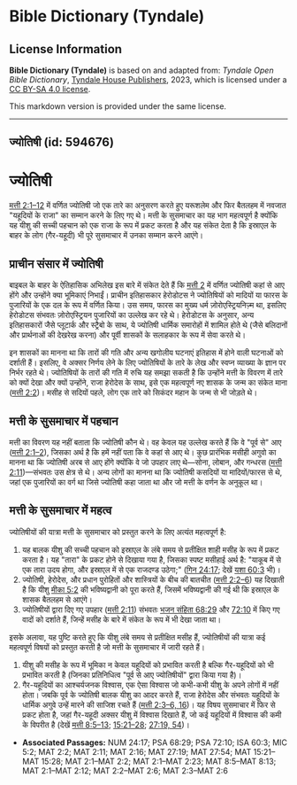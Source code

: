 # Bible Dictionary (Tyndale)

## License Information

**Bible Dictionary (Tyndale)** is based on and adapted from: _Tyndale Open Bible Dictionary_, [Tyndale House Publishers](https://tyndaleopenresources.com/), 2023, which is licensed under a [CC BY-SA 4.0 license](https://creativecommons.org/licenses/by-sa/4.0/legalcode.en).

This markdown version is provided under the same license.



--------------------------------

## ज्योतिषी (id: 594676)

ज्योतिषी
========

[मत्ती 2:1–12](https://ref.ly/Matt2:1-Matt2:12)  में वर्णित ज्योतिषी जो एक तारे का अनुसरण करते हुए यरूशलेम और फिर बैतलहम में नवजात "यहूदियों के राजा" का सम्मान करने के लिए गए थे। मत्ती के सुसमाचार का यह भाग महत्वपूर्ण है क्योंकि यह यीशु की सच्ची पहचान को एक राजा के रूप में प्रकट करता है और यह संकेत देता है कि इस्राएल के बाहर के लोग (गैर\-यहूदी) भी पूरे सुसमाचार में उनका सम्मान करने आएंगे।

प्राचीन संसार में ज्योतिषी
--------------------------

बाइबल के बाहर के ऐतिहासिक अभिलेख इस बारे में संकेत देते हैं कि [मत्ती 2](https://ref.ly/Matt2:1-Matt2:23) में वर्णित ज्योतिषी कहां से आए होंगे और उन्होंने क्या भूमिकाएं निभाईं। प्राचीन इतिहासकार हेरोडोटस ने ज्योतिषियों को मादियों या फारस के पुजारियों के एक दल के रूप में वर्णित किया। उस समय, फारस का मुख्य धर्म ज़ोरोएस्ट्रियनिज़्म था, इसलिए हेरोडोटस संभवतः ज़ोरोएस्ट्रियन पुजारियों का उल्लेख कर रहे थे। हेरोडोटस के अनुसार, अन्य इतिहासकारों जैसे प्लूटार्क और स्ट्रैबो के साथ, ये ज्योतिषी धार्मिक समारोहों में शामिल होते थे (जैसे बलिदानों और प्रार्थनाओं की देखरेख करना) और पूर्वी शासकों के सलाहकार के रूप में सेवा करते थे।

इन शासकों का मानना था कि तारों की गति और अन्य खगोलीय घटनाएं इतिहास में होने वाली घटनाओं को दर्शाती हैं। इसलिए, वे अक्सर निर्णय लेने के लिए ज्योतिषियों के तारे के लेख और स्वप्न व्याख्या के ज्ञान पर निर्भर रहते थे। ज्योतिषियों के तारों की गति में रुचि यह समझा सकती है कि उन्होंने मत्ती के विवरण में तारे को क्यों देखा और क्यों उन्होंने, राजा हेरोदेस के साथ, इसे एक महत्वपूर्ण नए शासक के जन्म का संकेत माना ([मत्ती 2:2](https://ref.ly/Matt2:2))। मसीह से सदियों पहले, लोग एक तारे को सिकंदर महान के जन्म से भी जोड़ते थे।

मत्ती के सुसमाचार में पहचान
---------------------------

मत्ती का विवरण यह नहीं बताता कि ज्योतिषी कौन थे। वह केवल यह उल्लेख करते हैं कि वे "पूर्व से" आए ([मत्ती 2:1–2](https://ref.ly/Matt2:1-Matt2:2)), जिसका अर्थ है कि हमें नहीं पता कि वे कहां से आए थे। कुछ प्रारंभिक मसीही अगुवो का मानना था कि ज्योतिषी अरब से आए होंगे क्योंकि वे जो उपहार लाए थे—सोना, लोबान, और गन्धरस ([मत्ती 2:11](https://ref.ly/Matt2:11))—संभवतः उस क्षेत्र से थे। अन्य लोगों का मानना था कि ज्योतिषी कसदियों या मादियों/फारस से थे, जहां एक पुजारियों का वर्ग था जिसे ज्योतिषी कहा जाता था और जो मत्ती के वर्णन के अनुकूल था। 

मत्ती के सुसमाचार में महत्व
---------------------------

ज्योतिषीयों की यात्रा मत्ती के सुसमाचार को प्रस्तुत करने के लिए अत्यंत महत्वपूर्ण है:

1. यह बालक यीशु की सच्ची पहचान को इस्राएल के लंबे समय से प्रतीक्षित शाही मसीह के रूप में प्रकट करता है। यह "तारा" के प्रकट होने से दिखाया गया है, जिसका स्पष्ट मसीहाई अर्थ है: "याकूब में से एक तारा उदय होगा, और इस्राएल में से एक राजदण्ड उठेगा;" ([गिन 24:17](https://ref.ly/Num24:17); देखें [यशा 60:3](https://ref.ly/Isa60:3) भी)।
2. ज्योतिषी, हेरोदेस, और प्रधान पुरोहितों और शास्त्रियों के बीच की बातचीत ([मत्ती 2:2–6](https://ref.ly/Matt2:2-Matt2:6)) यह दिखाती है कि यीशु [मीका 5:2](https://ref.ly/Mic5:2) की भविष्यद्वानी को पूरा करते हैं, जिसमें भविष्यद्वानी की गई थी कि इस्राएल के शासक बैतलहम से आएंगे।
3. ज्योतिषीयों द्वारा दिए गए उपहार ([मत्ती 2:11](https://ref.ly/Matt2:11)) संभवतः [भजन संहिता 68:29](https://ref.ly/Ps68:29) और [72:10](https://ref.ly/Ps72:10) में किए गए वादों को दर्शाते हैं, जिन्हें मसीह के बारे में संकेत के रूप में भी देखा जाता था।

इसके अलावा, यह पुष्टि करते हुए कि यीशु लंबे समय से प्रतीक्षित मसीह हैं, ज्योतिषीयों की यात्रा कई महत्वपूर्ण विषयों को प्रस्तुत करती है जो मत्ती के सुसमाचार में जारी रहते हैं।

1. यीशु की मसीह के रूप में भूमिका न केवल यहूदियों को प्रभावित करती है बल्कि गैर\-यहूदियों को भी प्रभावित करती है (जिनका प्रतिनिधित्व "पूर्व से आए ज्योतिषीयों" द्वारा किया गया है)।
2. गैर\-यहूदियों का आश्चर्यजनक विश्वास, एक ऐसा विश्वास जो कभी\-कभी यीशु के अपने लोगों में नहीं होता। जबकि पूर्व के ज्योतिषी बालक यीशु का आदर करते हैं, राजा हेरोदेस और संभवतः यहूदियों के धार्मिक अगुवे उन्हें मारने की साजिश रचते हैं ([मत्ती 2:3–6, 16](https://ref.ly/Matt2:3-Matt2:6))। यह विषय सुसमाचार में फिर से प्रकट होता है, जहां गैर\-यहूदी अक्सर यीशु में विश्वास दिखाते हैं, जो कई यहूदियों में विश्वास की कमी के विपरीत है (देखें [मत्ती 8:5–13](https://ref.ly/Matt8:5-Matt8:13); [15:21–28](https://ref.ly/Matt15:21-Matt15:28); [27:19, 54](https://ref.ly/Matt27:19))।

* **Associated Passages:** NUM 24:17; PSA 68:29; PSA 72:10; ISA 60:3; MIC 5:2; MAT 2:2; MAT 2:11; MAT 2:16; MAT 27:19; MAT 27:54; MAT 15:21–MAT 15:28; MAT 2:1–MAT 2:2; MAT 2:1–MAT 2:23; MAT 8:5–MAT 8:13; MAT 2:1–MAT 2:12; MAT 2:2–MAT 2:6; MAT 2:3–MAT 2:6


